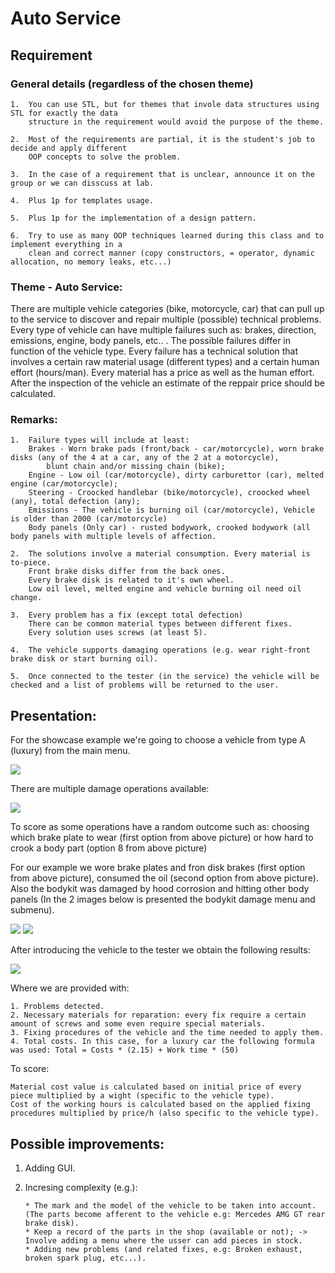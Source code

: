 # Auto Service
        
## Requirement

### General details (regardless of the chosen theme)

    1.	You can use STL, but for themes that invole data structures using STL for exactly the data 
        structure in the requirement would avoid the purpose of the theme.
        
    2.	Most of the requirements are partial, it is the student's job to decide and apply different 
        OOP concepts to solve the problem.
        
    3.	In the case of a requirement that is unclear, announce it on the group or we can disscuss at lab.
        
    4.	Plus 1p for templates usage.
    
    5.	Plus 1p for the implementation of a design pattern.
    
    6.	Try to use as many OOP techniques learned during this class and to implement everything in a
    	clean and correct manner (copy constructors, = operator, dynamic allocation, no memory leaks, etc...)
    
 ### Theme - Auto Service: 

   There are multiple vehicle categories (bike, motorcycle, car) that can pull up to the service to discover and repair multiple (possible) technical problems. Every type of 
vehicle can have multiple failures such as: brakes, direction, emissions, engine, body panels, etc.. . The possible failures differ in function of the vehicle type. Every failure has a technical solution that involves a certain raw material usage (different types) and a certain human effort (hours/man). Every material has a price as well as the human effort. After the inspection of the vehicle an estimate of the reppair price should be calculated. 
   
### Remarks: 

    1.	Failure types will include at least:
        Brakes - Worn brake pads (front/back - car/motorcycle), worn brake disks (any of the 4 at a car, any of the 2 at a motorcycle),
            blunt chain and/or missing chain (bike);
        Engine - Low oil (car/motorcycle), dirty carburettor (car), melted engine (car/motorcycle);
        Steering - Croocked handlebar (bike/motorcycle), croocked wheel (any), total defection (any); 
        Emissions - The vehicle is burning oil (car/motorcycle), Vehicle is older than 2000 (car/motorcycle)
        Body panels (Only car) - rusted bodywork, crooked bodywork (all body panels with multiple levels of affection.
    
    2.	The solutions involve a material consumption. Every material is to-piece.
        Front brake disks differ from the back ones.	
        Every brake disk is related to it's own wheel.
        Low oil level, melted engine and vehicle burning oil need oil change.

    3.	Every problem has a fix (except total defection)
        There can be common material types between different fixes.
        Every solution uses screws (at least 5).
       
    4.	The vehicle supports damaging operations (e.g. wear right-front brake disk or start burning oil).

    5.	Once connected to the tester (in the service) the vehicle will be checked and a list of problems will be returned to the user.

## Presentation:

 For the showcase example we're going to choose a vehicle from type A (luxury) from the main menu.
    
 <img src="Images/AA-Meniu.PNG">
   
 There are multiple damage operations available: 
    
 <img src="Images/AA-AplicareTraume.PNG">
 
 To score as some operations have a random outcome such as: choosing which brake plate to wear (first option from above picture) or how hard to crook a body part (option 8 from above picture)
 
 For our example we wore brake plates and fron disk brakes (first option from above picture), consumed the oil (second option from above picture). 
 Also the bodykit was damaged by hood corrosion and hitting other body panels (In the 2 images below is presented the bodykit damage menu and submenu). 
        
 <img src="Images/AA-AvariereCaroserie.PNG">
 <img src="Images/AA-AvariereCaroserie2.PNG">
 
 After introducing the vehicle to the tester we obtain the following results:
    
 <img src="Images/AA-RezultateTester.PNG">  
    
 Where we are provided with:
    
    1. Problems detected.
    2. Necessary materials for reparation: every fix require a certain amount of screws and some even require special materials.
    3. Fixing procedures of the vehicle and the time needed to apply them.
    4. Total costs. In this case, for a luxury car the following formula was used: Total = Costs * (2.15) + Work time * (50)
 
 To score: 
   
    Material cost value is calculated based on initial price of every piece multiplied by a wight (specific to the vehicle type).
    Cost of the working hours is calculated based on the applied fixing procedures multiplied by price/h (also specific to the vehicle type).

## Possible improvements:

  1. Adding GUI.
  
  2. Incresing complexity (e.g.):
  
         * The mark and the model of the vehicle to be taken into account. (The parts become afferent to the vehicle e.g: Mercedes AMG GT rear brake disk).
         * Keep a record of the parts in the shop (available or not); -> Involve adding a menu where the usser can add pieces in stock.
         * Adding new problems (and related fixes, e.g: Broken exhaust, broken spark plug, etc...).
     
